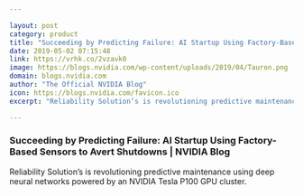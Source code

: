 ```yaml
---

layout: post
category: product
title: "Succeeding by Predicting Failure: AI Startup Using Factory-Based Sensors to Avert Shutdowns"
date: 2019-05-02 07:15:48
link: https://vrhk.co/2vzavk0
image: https://blogs.nvidia.com/wp-content/uploads/2019/04/Tauron.png
domain: blogs.nvidia.com
author: "The Official NVIDIA Blog"
icon: https://blogs.nvidia.com/favicon.ico
excerpt: "Reliability Solution’s is revolutioning predictive maintenance using deep neural networks powered by an NVIDIA Tesla P100 GPU cluster."

---
```


### Succeeding by Predicting Failure: AI Startup Using Factory-Based Sensors to Avert Shutdowns | NVIDIA Blog

Reliability Solution’s is revolutioning predictive maintenance using deep neural networks powered by an NVIDIA Tesla P100 GPU cluster.